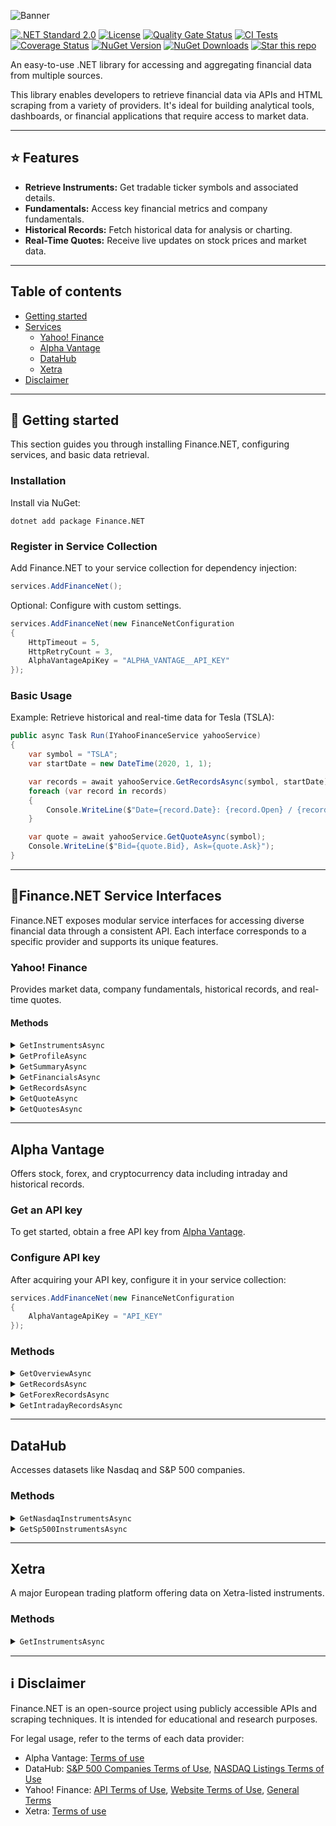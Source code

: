 ![Banner](./src/banner.png)

[![.NET Standard 2.0](https://img.shields.io/badge/.NET%20Standard-2.0-blue)](#)
[![License](https://img.shields.io/badge/License-MIT-blue.svg)](./LICENSE)
[![Quality Gate Status](https://sonarcloud.io/api/project_badges/measure?project=thorstenalpers_Finance.NET&metric=alert_status)](https://sonarcloud.io/project/issues?issueStatuses=OPEN%2CCONFIRMED&id=thorstenalpers_Finance.NET)
[![CI Tests](https://github.com/thorstenalpers/Finance.NET/actions/workflows/ci.yml/badge.svg)](https://github.com/thorstenalpers/Finance.NET/actions/workflows/ci.yml)
[![Coverage Status](https://coveralls.io/repos/github/thorstenalpers/Finance.NET/badge.svg?branch=develop)](https://coveralls.io/github/thorstenalpers/Finance.NET?branch=develop)
[![NuGet Version](https://img.shields.io/nuget/v/Finance.NET.svg)](https://www.nuget.org/packages/Finance.NET)
[![NuGet Downloads](https://img.shields.io/nuget/dt/Finance.NET.svg)](https://www.nuget.org/packages/Finance.NET)
[![Star this repo](https://img.shields.io/github/stars/thorstenalpers/Finance.NET.svg?style=social&label=Star&maxAge=60)](https://github.com/thorstenalpers/Finance.NET)

An easy-to-use .NET library for accessing and aggregating financial data from multiple sources. 

This library enables developers to retrieve financial data via APIs and HTML scraping from a variety of providers. It's ideal for building analytical tools, dashboards, or financial applications that require access to market data.

---

## ⭐ Features

* **Retrieve Instruments:** Get tradable ticker symbols and associated details.
* **Fundamentals:** Access key financial metrics and company fundamentals.
* **Historical Records:** Fetch historical data for analysis or charting.
* **Real-Time Quotes:** Receive live updates on stock prices and market data.

---

## Table of contents

* [Getting started](#getting-started)
* [Services](#services)
  * [Yahoo! Finance](#yahoo-finance)
  * [Alpha Vantage](#alpha-vantage)
  * [DataHub](#datahub)
  * [Xetra](#xetra)
* [Disclaimer](#disclaimer)

---

## 🚀 Getting started

This section guides you through installing Finance.NET, configuring services, and basic data retrieval.

### Installation

Install via NuGet:

```shell
dotnet add package Finance.NET
```

### Register in Service Collection

Add Finance.NET to your service collection for dependency injection:

```csharp
services.AddFinanceNet();
```

Optional: Configure with custom settings.

```csharp
services.AddFinanceNet(new FinanceNetConfiguration
{
    HttpTimeout = 5,
    HttpRetryCount = 3,                                
    AlphaVantageApiKey = "ALPHA_VANTAGE__API_KEY"
});
```

### Basic Usage

Example: Retrieve historical and real-time data for Tesla (TSLA):

```csharp
public async Task Run(IYahooFinanceService yahooService)
{
    var symbol = "TSLA";
    var startDate = new DateTime(2020, 1, 1);

    var records = await yahooService.GetRecordsAsync(symbol, startDate);
    foreach (var record in records)
    {
        Console.WriteLine($"Date={record.Date}: {record.Open} / {record.Close}");
    }

    var quote = await yahooService.GetQuoteAsync(symbol);
    Console.WriteLine($"Bid={quote.Bid}, Ask={quote.Ask}");
}
```

---

## 🔌Finance.NET Service Interfaces

Finance.NET exposes modular service interfaces for accessing diverse financial data through a consistent API. Each interface corresponds to a specific provider and supports its unique features.


### Yahoo! Finance

Provides market data, company fundamentals, historical records, and real-time quotes.

#### Methods

<details><summary><code>GetInstrumentsAsync</code></summary>

#### Description

Retrieves a collection of financial instruments.

#### Parameters

* `EInstrumentType? filterByType`: An optional filter to specify the type of asset. If not provided, all asset types will be included. Possible values:
  * `Stock`: Most active stocks.
  * `ETF`: Most active exchange-traded funds (ETFs)
  * `Forex`: Available currencies (foreign exchange).
  * `Crypto`: Available cryptocurrencies.
  * `Index`: Available world indices.
* `CancellationToken token`: (Optional) Cancellation token to cancel the operation if needed.

#### Returns

A task that resolves to an `IEnumerable<Instrument>` containing the following properties for each item:

| Property           | Type              | Description                            | Example         |
|--------------------|-------------------|----------------------------------------|-----------------|
| `Symbol`           | `string?`         | The ticker symbol of the instrument.   | AAPL            |
| `InstrumentType`   | `EInstrumentType?`| The type of the financial instrument.  | Stock           |

#### Example

```csharp
public async Task Run(IYahooFinanceService yahooService)
{
    // Retrieve all instruments
    var instruments = await yahooService.GetInstrumentsAsync();

    // Retrieve only stock instruments
    var stockInstruments = await yahooService.GetInstrumentsAsync(EInstrumentType.Stock);

    foreach (var instrument in stockInstruments)
    {
        Console.WriteLine($"Symbol: {instrument.Symbol}, Type: {instrument.InstrumentType}");
    }
}
```

</details>

<details><summary><code>GetProfileAsync</code></summary>

#### Description

Retrieves the profile of a specific entity based on its symbol.

#### Parameters

* `string symbol`: The symbol of the quote (e.g., `"AAPL"` for Apple).
* `CancellationToken token`: (Optional) Cancellation token to cancel the operation if needed.

#### Returns

A task that resolves to a `Profile` containing the following properties:

| Property        | Type        | Description                                    | Example                     |
|-----------------|-------------|------------------------------------------------|-----------------------------|
| `Adress`        | `string?`   | The address.                     | One Apple Park Way, Cupertino, CA 95014 |
| `Phone`         | `string?`   | The phone number.                | +1-800-MY-APPLE             |
| `Website`       | `string?`   | The website URL.                 | <https://www.apple.com>       |
| `Sector`        | `string?`   | The sector in which the entity operates.       | Technology                  |
| `Industry`      | `string?`   | The industry the entity belongs to.            | Consumer Electronics        |
| `CntEmployees`  | `long?`     | The number of employees.                       | 164000                      |
| `Description`   | `string?`   | A brief description.             | Apple designs and ... |

#### Example

```csharp
public async Task Run(IYahooFinanceService yahooService)
{
    var profile = await yahooService.GetProfileAsync("AAPL");

    Console.WriteLine($"Address: {profile.Adress}");
    Console.WriteLine($"Sector: {profile.Sector}");
    Console.WriteLine($"Industry: {profile.Industry}");
    Console.WriteLine($"Description: {profile.Description}");
}
```

</details>

<details><summary><code>GetSummaryAsync</code></summary>

#### Description

Retrieves the summary of a specific asset based on its symbol.

#### Parameters

* `string symbol`: The symbol of the quote (e.g., `"AAPL"` for Apple).
* `CancellationToken token`: (Optional) Cancellation token to cancel the operation if needed.

#### Returns

A task that resolves to a `Summary` containing the following properties:

| Property                | Type          | Description                                                   | Example                 |
|-------------------------|---------------|---------------------------------------------------------------|-------------------------|
| `Name`                  | `string?`     | Name of the asset.                                            | Apple Inc.              |
| `MarketTimeNotice`      | `string?`     | Notice of market status.                                      | Market Closed           |
| `PreviousClose`         | `decimal?`    | Previous closing price.                                       | 180.14                  |
| `Open`                  | `decimal?`    | Opening price of the stock.                                   | 182.20                  |
| `Bid`                   | `decimal?`    | Current bid price.                                            | 180.00                  |
| `Ask`                   | `decimal?`    | Current ask price.                                            | 181.00                  |
| `DaysRange_Min`         | `decimal?`    | Minimum price today.                                          | 179.50                  |
| `DaysRange_Max`         | `decimal?`    | Maximum price today.                                          | 183.00                  |
| `WeekRange52_Min`       | `decimal?`    | Minimum price in 52 weeks.                                    | 130.20                  |
| `WeekRange52_Max`       | `decimal?`    | Maximum price in 52 weeks.                                    | 190.50                  |
| `Volume`                | `decimal?`    | Total volume traded today.                                    | 25,000,000              |
| `AvgVolume`             | `decimal?`    | Average daily volume.                                         | 30,000,000              |
| `MarketCap_Intraday`    | `decimal?`    | Market cap in the current session.                            | 2.85T                   |
| `Beta_5Y_Monthly`       | `decimal?`    | 5-year beta (monthly data).                                   | 1.20                    |
| `PE_Ratio_TTM`          | `decimal?`    | Price-to-earnings ratio (TTM).                                | 28.90                   |
| `EPS_TTM`               | `decimal?`    | Earnings per share (TTM).                                     | 6.22                    |
| `EarningsDate`          | `DateTime?`   | Date of the next earnings report.                             | 2025-02-15              |
| `Forward_Dividend`      | `decimal?`    | Expected forward dividend.                                    | 0.88                    |
| `Forward_Yield`         | `decimal?`    | Forward dividend yield.                                       | 0.49%                   |
| `Ex_DividendDate`       | `DateTime?`   | Ex-dividend date.                                             | 2025-01-10              |
| `OneYearTargetEst`      | `decimal?`    | One-year target price estimate.

#### Example

```csharp
public async Task Run(IYahooFinanceService yahooService)
{
    // Retrieve the summary for Apple Inc.
    var summary = await yahooService.GetSummaryAsync("AAPL");

    Console.WriteLine($"Name: {summary.Name}");
    Console.WriteLine($"Previous Close: {summary.PreviousClose}");
    Console.WriteLine($"Open: {summary.Open}");
    Console.WriteLine($"Bid: {summary.Bid}");
    Console.WriteLine($"Ask: {summary.Ask}");
    Console.WriteLine($"Average Volume: {summary.AvgVolume}");
    Console.WriteLine($"EPS (TTM): {summary.EPS_TTM}");
}
```

</details>

<details><summary><code>GetFinancialsAsync</code></summary>

#### Description

Retrieves the financial reports for a specified asset identified by its symbol.

#### Parameters

* `string symbol`: The symbol of the quote (e.g., `"AAPL"` for Apple).
* `CancellationToken token`: (Optional) Cancellation token to cancel the operation if needed.

#### Returns

A task that resolves to a `Dictionary<string, FinancialReport>` where the key is the label (e.g., "Annual Report 2024") and the value is a `FinancialReport` containing the following properties:

| Property                                         | Type          | Description                                                                                 | Example                  |
|--------------------------------------------------|---------------|---------------------------------------------------------------------------------------------|--------------------------|
| `TickerSymbol`                                   | `string?`     | The company's stock symbol.                                                                | AAPL                     |
| `TotalRevenue`                                   | `decimal?`    | Total revenue generated.                                                                   | 394,328,000,000          |
| `CostOfRevenue`                                  | `decimal?`    | Direct costs of goods/services sold.                                                       | 213,459,000,000          |
| `GrossProfit`                                    | `decimal?`    | Gross profit (Revenue - Cost of Revenue).                                                  | 180,869,000,000          |
| `OperatingExpense`                               | `decimal?`    | Operating expenses incurred.                                                               | 34,152,000,000           |
| `OperatingIncome`                                | `decimal?`    | Operating income (Gross Profit - Operating Expenses).                                      | 146,717,000,000          |
| `NetNonOperatingInterestIncomeExpense`           | `decimal?`    | Net non-operating interest income/expense.                                                 | 2,500,000,000            |
| `OtherIncomeExpense`                             | `decimal?`    | Other non-core income/expenses.                                                            | -1,200,000,000           |
| `PretaxIncome`                                   | `decimal?`    | Pretax income before taxes.                                                                | 148,017,000,000          |
| `TaxProvision`                                   | `decimal?`    | Income taxes provisioned.                                                                  | 25,000,000,000           |
| `NetIncomeCommonStockholders`                    | `decimal?`    | Net income for common stockholders.                                                       | 123,017,000,000          |
| `DilutedNIAvailableToComStockholders`            | `decimal?`    | Diluted net income for common stockholders.                                               | 120,517,000,000          |
| `BasicEPS`                                       | `decimal?`    | Basic earnings per share.                                                                  | 6.25                     |
| `DilutedEPS`                                     | `decimal?`    | Diluted earnings per share.                                                                | 6.15                     |
| `BasicAverageShares`                             | `decimal?`    | Basic average shares for EPS.                                                             | 19,700,000,000           |
| `DilutedAverageShares`                           | `decimal?`    | Diluted average shares for EPS.                                                           | 19,600,000,000           |
| `TotalOperatingIncomeAsReported`                 | `decimal?`    | Reported total operating income.                                                          | 146,700,000,000          |
| `TotalExpenses`                                  | `decimal?`    | Total expenses incurred.                                                                   | 247,611,000,000          |
| `NetIncomeFromContinuingAndDiscontinuedOperation`| `decimal?`    | Net income from all operations.                                                           | 123,017,000,000          |
| `NormalizedIncome`                               | `decimal?`    | Normalized income adjusted for irregularities.                                             | 125,500,000,000          |
| `InterestIncome`                                 | `decimal?`    | Interest income earned.                                                                   | 5,000,000,000            |
| `InterestExpense`                                | `decimal?`    | Interest expense incurred.                                                                | 2,500,000,000            |
| `NetInterestIncome`                              | `decimal?`    | Net interest income (Income - Expense).                                                  | 2,500,000,000            |
| `EBIT`                                           | `decimal?`    | Earnings Before Interest and Taxes.                                                       | 148,217,000,000          |
| `EBITDA`                                         | `decimal?`    | Earnings Before Interest, Taxes, Depreciation, and Amortization.                          | 151,217,000,000          |
| `ReconciledCostOfRevenue`                        | `decimal?`    | Adjusted cost of revenue.                                                                 | 212,000,000,000          |
| `ReconciledDepreciation`                         | `decimal?`    | Adjusted depreciation expense.                                                            | 3,000,000,000            |
| `NetIncomeFromContinuingOperationNetMinorityInterest` | `decimal?`| Net income from continuing operations.                                                   | 121,017,000,000          |
| `TotalUnusualItemsExcludingGoodwill`             | `decimal?`    | Total unusual items, excluding goodwill.                                                  | -2,000,000,000           |
| `TotalUnusualItems`                              | `decimal?`    | Total unusual items, including goodwill.                                                  | -2,000,000,000           |
| `NormalizedEBITDA`                               | `decimal?`    | Adjusted EBITDA for unusual items.                                                       | 153,217,000,000          |
| `TaxRateForCalcs`                                | `decimal?`    | Tax rate used in calculations.                                                           | 16.9%                    |
| `TaxEffectOfUnusualItems`                        | `decimal?`    | Tax effect of unusual items.                                                             | -500,000,000             |

#### Example

```csharp
public async Task Run(IYahooFinanceService yahooService)
{
    // Retrieve financial reports for Apple Inc.
    var financialReports = await yahooService.GetFinancialsAsync("AAPL");

    foreach (var label in financialReports.Keys)
    {
        var report = financialReports[label];
        Console.WriteLine($"Label: {label}");
        Console.WriteLine($"Ticker Symbol: {report.TickerSymbol}");
        Console.WriteLine($"Total Revenue: {report.TotalRevenue}");
        Console.WriteLine($"Cost of Revenue: {report.CostOfRevenue}");
        Console.WriteLine($"Gross Profit: {report.GrossProfit}");
        Console.WriteLine($"Operating Income: {report.OperatingIncome}");
        Console.WriteLine($"Net Income: {report.NetIncomeCommonStockholders}");
        Console.WriteLine();
    }
}
```

</details>

<details><summary><code>GetRecordsAsync</code></summary>

#### Description

Retrieves historical stock market data records for a specified asset identified by its symbol. Users can specify an optional date range.

#### Parameters

* `string symbol`: The symbol of the quote (e.g., `"AAPL"` for Apple).
* `DateTime? startDate`: (Optional) Start date for retrieving historical records. Defaults to 7 days before the current date if not provided.
* `DateTime? endDate`: (Optional) End date for retrieving historical records. Defaults to the current date if not provided.
* `CancellationToken token`: (Optional) Cancellation token to cancel the operation if needed.

#### Returns

A task that resolves to an `IEnumerable<Record>`, where each `Record` represents a historical data point with the following properties:

| Property          | Type        | Description                                                                                 | Example           |
|-------------------|-------------|---------------------------------------------------------------------------------------------|-------------------|
| `Date`            | `DateTime`  | The date of the record.                                                                     | 2025-01-01        |
| `Open`            | `decimal?`  | The opening price.                                                                          | 150.25            |
| `High`            | `decimal?`  | The highest price during the trading session.                                               | 155.00            |
| `Low`             | `decimal?`  | The lowest price during the trading session.                                                | 148.50            |
| `Close`           | `decimal?`  | The closing price at the end of the trading session.                                        | 152.75            |
| `AdjustedClose`   | `decimal?`  | The adjusted closing price, accounting for stock splits and dividends.                      | 153.00            |
| `Volume`          | `long?`     | The trading volume (number of shares traded).                                               | 10,000,000        |

#### Example

```csharp
public async Task Run(IYahooFinanceService yahooService)
{
    // Retrieve historical records for Apple Inc. for the last 30 days
    var startDate = DateTime.UtcNow.AddDays(-30);
    var endDate = DateTime.UtcNow;

    var records = await yahooService.GetRecordsAsync("AAPL", startDate, endDate);

    foreach (var record in records)
    {
        Console.WriteLine($"Date: {record.Date:yyyy-MM-dd}");
        Console.WriteLine($"Open: {record.Open:C}");
        Console.WriteLine($"Close: {record.Close:C}");
        Console.WriteLine();
    }
}
```

</details>

<details><summary><code>GetQuoteAsync</code></summary>

#### Description

Retrieves detailed information about a specific financial quote, identified by its symbol. This API is useful for accessing comprehensive data about a stock, ETF, or other traded financial instruments.

#### Parameters

* `string symbol`: The symbol of the quote (e.g., `"AAPL"` for Apple).
* `CancellationToken token`: (Optional) A cancellation token that can be used to cancel the operation if needed.

#### Returns

A task that resolves to a `Quote` object. The `Quote` record contains detailed information about the requested financial instrument, as described in the table below.

| Property                          | Type         | Description                                                             | Example           |
|------------------------------------|--------------|-------------------------------------------------------------------------|-------------------|
| `Language`                         | `string?`    | The language of the quote.                                               | "en"              |
| `Region`                           | `string?`    | The region of the quote.                                                 | "US"              |
| `QuoteType`                        | `string?`    | The type of the quote.                                                   | "equity"          |
| `TypeDisp`                         | `string?`    | The display type of the quote.                                           | "STOCK"           |
| `QuoteSourceName`                  | `string?`    | The source of the quote.                                                 | "Yahoo Finance"   |
| `CustomPriceAlertConfidence`       | `string?`    | The confidence level of a custom price alert.                            | "HIGH"            |
| `Currency`                         | `string?`    | The currency in which the stock is traded.                               | "USD"             |
| `Exchange`                         | `string?`    | The exchange on which the stock is listed.                               | "NASDAQ"          |
| `ShortName`                        | `string?`    | The short name of the symbol.                                            | "AAPL"            |
| `LongName`                         | `string?`    | The full name of the symbol.                                             | "Apple Inc."      |
| `ExchangeTimezoneName`             | `string?`    | The time zone of the exchange.                                           | "America/New_York"|
| `ExchangeTimezoneShortName`        | `string?`    | The abbreviated time zone of the exchange.                               | "EST"             |
| `GmtOffSetMilliseconds`            | `long?`      | The GMT offset in milliseconds.             | -18000000         |
| `Market`                           | `string?`    | The market the instrument is listed on.                                  | "Equity"          |
| `EsgPopulated`                     | `bool?`      | Indicates if ESG.  | `true`            |
| `RegularMarketChangePercent`       | `double?`    | The percentage change in the regular market price.                       | 2.35              |
| `RegularMarketPrice`               | `double?`    | The regular market price of the stock.                                   | 145.67            |
| `MarketState`                      | `string?`    | The market state (e.g., open or closed).                                 | "OPEN"            |
| `FullExchangeName`                 | `string?`    | The full name of the exchange.                                           | "NASDAQ Stock Market"|
| `FinancialCurrency`                | `string?`    | The financial currency used for the quote.                               | "USD"             |
| `RegularMarketOpen`                | `double?`    | The opening price of the regular market.                                 | 143.50            |
| `AverageDailyVolume3Month`         | `long?`      | The average volume over the last 3 months.                               | 1500000           |
| `AverageDailyVolume10Day`          | `long?`      | The average volume over the last 10 days.                                | 2000000           |
| `FiftyTwoWeekLowChange`            | `double?`    | The change in the 52-week low price.                                    | 10.00             |
| `FiftyTwoWeekLowChangePercent`     | `double?`    | The percentage change in the 52-week low price.                         | 7.5               |
| `FiftyTwoWeekRange`                | `string?`    | The 52-week price range.                                                 | "120.00 - 160.00" |
| `FiftyTwoWeekHighChange`           | `double?`    | The change in the 52-week high price.                                   | -5.00             |
| `FiftyTwoWeekHighChangePercent`    | `double?`    | The percentage change in the 52-week high price.                        | -3.12             |
| `FiftyTwoWeekLow`                  | `double?`    | The price at its 52-week low.                                           | 120.00            |
| `FiftyTwoWeekHigh`                 | `double?`    | The price at its 52-week high.                                          | 160.00            |
| `FiftyTwoWeekChangePercent`        | `double?`    | The percentage change in the 52-week price.                             | 5.0               |
| `EarningsDate`                     | `DateTime?`  | The earnings date.                                                       | 2025-02-01        |
| `DividendRate`                     | `double?`    | The current dividend rate.                                               | 0.22              |
| `DividendDate`                     | `DateTime?`  | The date of the next dividend payment.                                   | 2025-04-15        |
| `TrailingAnnualDividendYield`      | `double?`    | The trailing annual dividend yield.                                      | 1.5               |
| `MarketCap`                        | `long?`      | The market capitalization of the company.                                | 2450000000000     |
| `ForwardPe`                        | `double?`    | The forward PE ratio.                                                    | 28.9              |
| `PriceToBook`                      | `double?`    | The price-to-book ratio.                                                 | 12.5              |
| `AverageAnalystRating`             | `string?`    | The average analyst rating.                                              | "Buy"             |
| `Tradeable`                        | `bool?`      | Indicates whether the instrument is tradeable.                           | `true`            |
| `HasPrePostMarketData`             | `bool?`      | Has the quote pre/post-market data.                    | `true`            |
| `FirstTradeDate`                   | `DateTime?`  | The date of the first trade.                                             | 1980-12-12        |
| `DisplayName`                      | `string?`    | The display name of the stock.                                           | "Apple Inc."      |
| `Symbol`                           | `string?`    | The symbol (ticker) of the stock.                                        | "AAPL"            |

#### Example

```csharp
public async Task DisplayQuote(IYahooFinanceService yahooService)
{
    // Retrieve a quote for Apple Inc.
    var quote = await yahooService.GetQuoteAsync("AAPL");

    Console.WriteLine($"Symbol: {quote.Symbol}");
    Console.WriteLine($"Name: {quote.ShortName}");
    Console.WriteLine($"Market Price: {quote.RegularMarketPrice:C}");
    Console.WriteLine($"52-Week High: {quote.FiftyTwoWeekHigh:C}");
    Console.WriteLine($"52-Week Low: {quote.FiftyTwoWeekLow:C}");
    Console.WriteLine($"Market Cap: {quote.MarketCap:N0}");
    Console.WriteLine($"Currency: {quote.Currency}");
}
```

</details>

<details><summary><code>GetQuotesAsync</code></summary>

#### Description

Retrieves quote data for multiple financial instruments identified by their symbols. The data includes detailed information about each instrument, such as pricing, market performance, and other financial metrics.

#### Parameters

* `List<string> symbols`: A list of symbols for which to retrieve data (e.g., `["AAPL", "MSFT", "GOOGL"]`).
* `CancellationToken token`: (Optional) Cancellation token to cancel the operation if needed.

#### Returns

A task that resolves to an `IEnumerable<Quote>`, where each `Quote` provides comprehensive data about a specific instrument.

| Property                          | Type         | Description                                                             | Example           |
|------------------------------------|--------------|-------------------------------------------------------------------------|-------------------|
| `Language`                         | `string?`    | The language of the quote.                                               | "en"              |
| `Region`                           | `string?`    | The region of the quote.                                                 | "US"              |
| `QuoteType`                        | `string?`    | The type of the quote.                                                   | "equity"          |
| `TypeDisp`                         | `string?`    | The display type of the quote.                                           | "STOCK"           |
| `QuoteSourceName`                  | `string?`    | The source of the quote.                                                 | "Yahoo Finance"   |
| `CustomPriceAlertConfidence`       | `string?`    | The confidence level of a custom price alert.                            | "HIGH"            |
| `Currency`                         | `string?`    | The currency in which the stock is traded.                               | "USD"             |
| `Exchange`                         | `string?`    | The exchange on which the stock is listed.                               | "NASDAQ"          |
| `ShortName`                        | `string?`    | The short name of the symbol.                                            | "AAPL"            |
| `LongName`                         | `string?`    | The full name of the symbol.                                             | "Apple Inc."      |
| `ExchangeTimezoneName`             | `string?`    | The time zone of the exchange.                                           | "America/New_York"|
| `ExchangeTimezoneShortName`        | `string?`    | The abbreviated time zone of the exchange.                               | "EST"             |
| `GmtOffSetMilliseconds`            | `long?`      | The GMT offset in milliseconds.             | -18000000         |
| `Market`                           | `string?`    | The market the instrument is listed on.                                  | "Equity"          |
| `EsgPopulated`                     | `bool?`      | Indicates if ESG.  | `true`            |
| `RegularMarketChangePercent`       | `double?`    | The percentage change in the regular market price.                       | 2.35              |
| `RegularMarketPrice`               | `double?`    | The regular market price of the stock.                                   | 145.67            |
| `MarketState`                      | `string?`    | The market state (e.g., open or closed).                                 | "OPEN"            |
| `FullExchangeName`                 | `string?`    | The full name of the exchange.                                           | "NASDAQ Stock Market"|
| `FinancialCurrency`                | `string?`    | The financial currency used for the quote.                               | "USD"             |
| `RegularMarketOpen`                | `double?`    | The opening price of the regular market.                                 | 143.50            |
| `AverageDailyVolume3Month`         | `long?`      | The average volume over the last 3 months.                               | 1500000           |
| `AverageDailyVolume10Day`          | `long?`      | The average volume over the last 10 days.                                | 2000000           |
| `FiftyTwoWeekLowChange`            | `double?`    | The change in the 52-week low price.                                    | 10.00             |
| `FiftyTwoWeekLowChangePercent`     | `double?`    | The percentage change in the 52-week low price.                         | 7.5               |
| `FiftyTwoWeekRange`                | `string?`    | The 52-week price range.                                                 | "120.00 - 160.00" |
| `FiftyTwoWeekHighChange`           | `double?`    | The change in the 52-week high price.                                   | -5.00             |
| `FiftyTwoWeekHighChangePercent`    | `double?`    | The percentage change in the 52-week high price.                        | -3.12             |
| `FiftyTwoWeekLow`                  | `double?`    | The price at its 52-week low.                                           | 120.00            |
| `FiftyTwoWeekHigh`                 | `double?`    | The price at its 52-week high.                                          | 160.00            |
| `FiftyTwoWeekChangePercent`        | `double?`    | The percentage change in the 52-week price.                             | 5.0               |
| `EarningsDate`                     | `DateTime?`  | The earnings date.                                                       | 2025-02-01        |
| `DividendRate`                     | `double?`    | The current dividend rate.                                               | 0.22              |
| `DividendDate`                     | `DateTime?`  | The date of the next dividend payment.                                   | 2025-04-15        |
| `TrailingAnnualDividendYield`      | `double?`    | The trailing annual dividend yield.                                      | 1.5               |
| `MarketCap`                        | `long?`      | The market capitalization of the company.                                | 2450000000000     |
| `ForwardPe`                        | `double?`    | The forward PE ratio.                                                    | 28.9              |
| `PriceToBook`                      | `double?`    | The price-to-book ratio.                                                 | 12.5              |
| `AverageAnalystRating`             | `string?`    | The average analyst rating.                                              | "Buy"             |
| `Tradeable`                        | `bool?`      | Indicates whether the instrument is tradeable.                           | `true`            |
| `HasPrePostMarketData`             | `bool?`      | Has the quote pre/post-market data.                    | `true`            |
| `FirstTradeDate`                   | `DateTime?`  | The date of the first trade.                                             | 1980-12-12        |
| `DisplayName`                      | `string?`    | The display name of the stock.                                           | "Apple Inc."      |
| `Symbol`                           | `string?`    | The symbol (ticker) of the stock.                                        | "AAPL"            |

#### Example

```csharp
public async Task Run(IYahooFinanceService yahooService)
{
    // Retrieve quotes for Apple, Microsoft, and Google
    var symbols = new List<string> { "AAPL", "MSFT", "GOOGL" };

    var quotes = await yahooService.GetQuotesAsync(symbols);

    foreach (var quote in quotes)
    {
        Console.WriteLine($"Symbol: {quote.Symbol}");
        Console.WriteLine($"Name: {quote.DisplayName}");
        Console.WriteLine($"Price: {quote.RegularMarketPrice:C}");
        Console.WriteLine($"52-Week High: {quote.FiftyTwoWeekHigh:C}");
        Console.WriteLine($"52-Week Low: {quote.FiftyTwoWeekLow:C}");
        Console.WriteLine($"Market Cap: {quote.MarketCap:N0}");
        Console.WriteLine($"Dividend Yield: {quote.DividendYield:P}");
        Console.WriteLine($"Earnings Date: {quote.EarningsDate:yyyy-MM-dd}");
        Console.WriteLine();
    }
}
```

</details>

---

## Alpha Vantage

Offers stock, forex, and cryptocurrency data including intraday and historical records.


### Get an API key

To get started, obtain a free API key from [Alpha Vantage](https://www.alphavantage.co/support/#api-key).

### Configure API key

After acquiring your API key, configure it in your service collection:

```csharp
services.AddFinanceNet(new FinanceNetConfiguration
{
    AlphaVantageApiKey = "API_KEY"
});
```

### Methods

<details><summary><code>GetOverviewAsync</code></summary>

#### Description

Retrieves an instrument overview for a specified stock symbol.

#### Parameters

* `string symbol`: The symbol of the asset (e.g., `"AAPL"` for Apple).
* `CancellationToken token`: (Optional) A token to cancel the operation if needed.

#### Returns

A task that resolves to an `InstrumentOverview?`. The `InstrumentOverview` contains the following properties that provide key information about the company:

| Property                      | Type       | Description                                                                                | Example                           |
|-------------------------------|------------|--------------------------------------------------------------------------------------------|-----------------------------------|
| `Symbol`                       | `string?`  | The stock symbol.                                                                          | "AAPL"                            |
| `AssetType`                    | `string?`  | The type of asset (e.g., stock, ETF).                                                      | "Equity"                          |
| `Name`                         | `string?`  | The name of the ticker or company.                                                         | "Apple Inc."                      |
| `Description`                  | `string?`  | A brief company description.                                                               | "Designs ... ."   |
| `CIK`                          | `string?`  | The Central Index Key (CIK) of the company.                                                | "0000320193"                      |
| `Exchange`                     | `string?`  | The exchange where the company is listed.                                                  | "NASDAQ"                          |
| `Currency`                     | `string?`  | The currency used for financials.                                                          | "USD"                             |
| `Country`                      | `string?`  | The country where the company is located.                                                  | "United States"                   |
| `Sector`                       | `string?`  | The company's sector (e.g., Technology).                                                   | "Technology"                      |
| `Industry`                     | `string?`  | The industry the company operates in.                                                      | "Consumer Electronics"            |
| `Address`                      | `string?`  | The company's headquarters address.                                                        | "Cupertino, CA"                   |
| `OfficialSite`                 | `string?`  | The official website of the company.                                                       | "<https://www.apple.com>"            |
| `FiscalYearEnd`                | `string?`  | The fiscal year end date.                                                                   | "September 30"                    |
| `LatestQuarter`                | `string?`  | The most recent available quarter.                                                         | "Q3 2024"                         |
| `MarketCapitalization`         | `long?`    | The market capitalization.                                                                  | 2320000000000                     |
| `EBITDA`                       | `string?`  | EBITDA.                           | "11200000000"                     |
| `PERatio`                      | `string?`  | The Price-to-Earnings ratio.                                                                | "27.5"                            |
| `PEGRatio`                     | `string?`  | The Price/Earnings-to-Growth ratio.                                                         | "1.4"                             |
| `BookValue`                    | `string?`  | The company's book value.                                                                  | "10.52"                           |
| `DividendPerShare`             | `string?`  | The dividend per share.                                                                     | "0.82"                            |
| `DividendYield`                | `string?`  | The dividend yield.                                                                         | "1.5%"                             |
| `EPS`                          | `string?`  | Earnings per share.                                                                         | "5.26"                            |
| `RevenuePerShareTTM`           | `string?`  | Revenue per share for the trailing twelve months.                                           | "30.5"                            |
| `ProfitMargin`                 | `string?`  | Profit margin.                                                                              | "25%"                             |
| `OperatingMarginTTM`           | `string?`  | Operating margin for the trailing twelve months.                                            | "22%"                             |
| `ReturnOnAssetsTTM`            | `string?`  | Return on assets for the trailing twelve months.                                           | "14%"                             |
| `ReturnOnEquityTTM`            | `string?`  | Return on equity for the trailing twelve months.                                           | "40%"                             |
| `RevenueTTM`                   | `string?`  | Revenue for the trailing twelve months.                                                     | "386000000000"                    |
| `GrossProfitTTM`               | `string?`  | Gross profit for the trailing twelve months.                                                | "160000000000"                    |
| `DilutedEPSTTM`                | `string?`  | Diluted earnings per share for the trailing twelve months.                                 | "5.10"                            |
| `QuarterlyEarningsGrowthYOY`   | `string?`  | Quarterly earnings growth year-over-year.                                                  | "15%"                             |
| `QuarterlyRevenueGrowthYOY`    | `string?`  | Quarterly revenue growth year-over-year.                                                   | "10%"                             |
| `AnalystTargetPrice`           | `string?`  | Analyst target price for the stock.                                                        | "175.00"                          |
| `AnalystRatingStrongBuy`       | `string?`  | Percentage of analysts recommending a strong buy.                                           | "60%"                             |
| `AnalystRatingBuy`             | `string?`  | Percentage of analysts recommending a buy.                                                 | "30%"                             |
| `AnalystRatingHold`            | `string?`  | Percentage of analysts recommending a hold.                                                | "10%"                             |
| `AnalystRatingSell`            | `string?`  | Percentage of analysts recommending a sell.                                                 | "0%"                              |
| `AnalystRatingStrongSell`      | `string?`  | Percentage of analysts recommending a strong sell.                                          | "0%"                              |
| `TrailingPE`                   | `string?`  | Trailing Price-to-Earnings ratio.                                                           | "28"                              |
| `ForwardPE`                    | `string?`  | Forward Price-to-Earnings ratio.                                                            | "25"                              |
| `PriceToSalesRatioTTM`         | `string?`  | Price-to-Sales ratio for the trailing twelve months.                                        | "6.5"                             |
| `PriceToBookRatio`             | `string?`  | Price-to-Book ratio.                                                                        | "4.3"                             |
| `EVToRevenue`                  | `string?`  | Enterprise value-to-revenue ratio.                                                          | "8.2"                             |
| `EVToEBITDA`                   | `string?`  | Enterprise value-to-EBITDA ratio.                                                           | "14.5"                            |
| `Beta`                         | `string?`  | Beta value, measuring stock volatility.                                                     | "1.2"                             |
| `FiftySecondWeekHigh`          | `string?`  | 52-week high stock price.                                                                   | "179.50"                          |
| `FiftySecondWeekLow`           | `string?`  | 52-week low stock price.                                                                    | "120.10"                          |
| `FiftyDayMovingAverage`        | `string?`  | 50-day moving average.                                                                      | "153.25"                          |
| `TwoHundredDayMovingAverage`   | `string?`  | 200-day moving average.                                                                     | "157.80"                          |
| `SharesOutstanding`            | `string?`  | Number of shares outstanding.                                                               | "5000000000"                      |
| `DividendDate`                 | `string?`  | Next dividend payment date.                                                                  | "2025-02-01"                      |
| `ExDividendDate`               | `string?`  | Ex-dividend date.

#### Example

```csharp
public async Task Run(IAlphaVantageService alphaVantageService)
{
    // Retrieve the overview for Apple Inc.
    var overview = await alphaVantageService.GetOverviewAsync("AAPL");

    if (overview != null)
    {
        Console.WriteLine($"Symbol: {overview.Symbol}");
        Console.WriteLine($"Name: {overview.Name}");
        Console.WriteLine($"Sector: {overview.Sector}");
        Console.WriteLine($"Market Capitalization: {overview.MarketCapitalization}");
        Console.WriteLine($"Dividend Yield: {overview.DividendYield}");
        Console.WriteLine($"P/E Ratio: {overview.PERatio}");
        Console.WriteLine($"Revenue (TTM): {overview.RevenueTTM}");
    }
}
```

</details>

<details><summary><code>GetRecordsAsync</code></summary>

#### Description

Retrieves historical daily stock records for a given symbol within an optional date range.

#### Parameters

* `string symbol`: The stock symbol (e.g., `"AAPL"` for Apple).
* `DateTime? startDate`: (Optional) Start date for the records. Defaults to 7 days ago.
* `DateTime? endDate`: (Optional) End date for the records. Defaults to current date.
* `CancellationToken token`: (Optional) A token to cancel the operation.

#### Returns

A task that resolves to an `IEnumerable<Record>`, with the following properties:

| Property            | Type       | Description                                                                              | Example     |
|---------------------|------------|------------------------------------------------------------------------------------------|-------------|
| `Date`              | `DateTime` | The date of the record.                                                                  | "2024-12-15"|
| `Open`              | `double?`  | The opening price of the asset.                                                          | 150.25      |
| `Low`               | `double?`  | The lowest price of the asset on that date.                                               | 148.75      |
| `High`              | `double?`  | The highest price of the asset on that date.                                             | 153.50      |
| `Close`             | `double?`  | The closing price of the asset.                                                          | 151.00      |
| `AdjustedClose`     | `double?`  | The adjusted closing price, considering stock splits and dividends.                       | 150.80      |
| `Volume`            | `long?`    | The trading volume of the asset on that date.                                            | 1000000     |
| `SplitCoefficient`  | `double?`  | The stock split coefficient, if any, for the given date.                                  | 1.0         |

#### Example

```csharp
public async Task Run(IAlphaVantageService alphaVantageService)
{
    // Retrieve historical records for Apple Inc. (AAPL)
    var records = await alphaVantageService.GetRecordsAsync("AAPL", DateTime.Now.AddDays(-7), DateTime.Now);

    foreach (var record in records)
    {
        Console.WriteLine($"Date: {record.Date.ToShortDateString()}");
        Console.WriteLine($"Open: {record.Open}");
        Console.WriteLine($"High: {record.High}");
        Console.WriteLine($"Low: {record.Low}");
        Console.WriteLine($"Close: {record.Close}");
        Console.WriteLine($"Adjusted Close: {record.AdjustedClose}");
        Console.WriteLine($"Volume: {record.Volume}");
        Console.WriteLine($"Split Coefficient: {record.SplitCoefficient}");
        Console.WriteLine();
    }
}
```

</details>

<details><summary><code>GetForexRecordsAsync</code></summary>

#### Description

Retrieves historical daily forex (foreign exchange) records for a given currency pair within a specified date range.

#### Parameters

* `string currency1`: The source currency (e.g., `"USD"`).
* `string currency2`: The target currency (e.g., `"EUR"`).
* `DateTime startDate`: The start date for the records.
* `DateTime? endDate`: (Optional) The end date for the records. Defaults to the current date.
* `CancellationToken token`: (Optional) A token to cancel the operation.

#### Returns

A task that resolves to an `IEnumerable<ForexRecord>`, with the following properties:

| Property            | Type       | Description                                                                              | Example     |
|---------------------|------------|------------------------------------------------------------------------------------------|-------------|
| `Date`              | `DateTime?` | The date of the forex record.                                                            | "2024-12-15"|
| `Open`              | `double?`  | The opening price of the currency pair for that date.                                     | 1.1215      |
| `High`              | `double?`  | The highest price of the currency pair for that date.                                    | 1.1250      |
| `Low`               | `double?`  | The lowest price of the currency pair for that date.                                     | 1.1180      |
| `Close`             | `double?`  | The closing price of the currency pair for that date.                                    | 1.1220      |

#### Example

```csharp
public async Task Run(IAlphaVantageService alphaVantageService)
{
    // Retrieve historical forex records for USD to EUR
    var forexRecords = await alphaVantageService.GetForexRecordsAsync("USD", "EUR", DateTime.Now.AddDays(-7));

    foreach (var record in forexRecords)
    {
        Console.WriteLine($"Date: {record.Date}");
        Console.WriteLine($"Open: {record.Open}");
        Console.WriteLine($"Close: {record.Close}");
    }
}
```

</details>

<details><summary><code>GetIntradayRecordsAsync</code></summary>

#### Description

Retrieves intraday stock records for a given symbol within a specified date range and time interval.

#### Parameters

* `string symbol`: The stock symbol (e.g., `"AAPL"` for Apple).
* `DateTime startDate`: The start date for the records.
* `DateTime? endDate`: (Optional) The end date for the records. Defaults to the current date.
* `EInterval interval`: The time interval between data points. Default is 15 minutes. Possible values:
  * `Interval_1Min`
  * `Interval_5Min`
  * `Interval_15Min`
  * `Interval_30Min`
  * `Interval_60Min`
* `CancellationToken token`: (Optional) A token to cancel the operation.

#### Returns

A task that resolves to an `IEnumerable<IntradayRecord>`, with the following properties:

| Property         | Type       | Description                                                             | Example     |
|------------------|------------|-------------------------------------------------------------------------|-------------|
| `DateTime`       | `DateTime` | The date and time of the record.                                         | "2024-12-15 09:30" |
| `Open`           | `double`   | The opening price of the stock for that interval.                        | 145.32      |
| `High`           | `double`   | The highest price of the stock for that interval.                        | 147.10      |
| `Low`            | `double`   | The lowest price of the stock for that interval.                         | 144.98      |
| `Close`          | `double`   | The closing price of the stock for that interval.                        | 146.30      |
| `Volume`         | `long`     | The trading volume during that interval.                                 | 1234567    |

#### Example

```csharp
public async Task Run(IAlphaVantageService alphaVantageService)
{
    // Retrieve intraday stock records for AAPL with a 15-minute interval
    var intradayRecords = await alphaVantageService.GetIntradayRecordsAsync("AAPL", DateTime.Now.AddDays(-1), DateTime.Now, EInterval.Interval_15Min);

    foreach (var record in intradayRecords)
    {
        Console.WriteLine($"DateTime: {record.DateTime}");
        Console.WriteLine($"Open: {record.Open}");
        Console.WriteLine($"Close: {record.Close}");
    }
}
```

</details>

---

## DataHub

Accesses datasets like Nasdaq and S&P 500 companies.

### Methods

<details><summary><code>GetNasdaqInstrumentsAsync</code></summary>

#### Description

Retrieves a collection of more than 4,000 Nasdaq instruments.

#### Parameters

* `CancellationToken token`: (Optional) Cancellation token.

#### Returns

A task that resolves to an `IEnumerable<NasdaqInstrument>` containing the following properties for each item:

| Property | Type       | Description                                       | Example       |
|----------|------------|---------------------------------------------------|---------------|
| `Symbol` | `string?`  | The ticker symbol of the instrument.              | TSLA          |
| `Name`   | `string?`  | The company name associated with the instrument. | Tesla, Inc.   |

#### Example

```csharp
public async Task Run(IDataHubService datahubService)
{
    var instruments = await datahubService.GetNasdaqInstrumentsAsync();
    foreach (var item in instruments)
    {
        Console.WriteLine($"Symbol: {item.Symbol}, Name: {item.Name}");
    }
}
```

</details>

<details><summary><code>GetSp500InstrumentsAsync</code></summary>

#### Description

Retrieves a collection of S&P 500 instruments.

#### Parameters

* `CancellationToken token`: (Optional) Cancellation token.

#### Returns

A task that resolves to an `IEnumerable<Sp500Instrument>` containing the following properties for each item:

| Property             | Type         | Description                         | Example            |
|----------------------|--------------|-------------------------------------|--------------------|
| `Symbol`             | `string?`    | Ticker symbol of the instrument.    | TSLA               |
| `Name`               | `string?`    | Name of the instrument/company.     | Tesla, Inc.        |
| `Sector`             | `string?`    | Sector of the instrument.           | Automobile Manufacturers |
| `Price`              | `double?`    | Current price of the instrument.    | 345.16             |
| `PriceEarnings`      | `double?`    | Price-to-earnings ratio.            | 94.31              |
| `DividendYield`      | `double?`    | Dividend yield.                     | 0.89               |
| `EarningsShare`      | `double?`    | Earnings per share.                 | 3.66               |
| `FiftyTwoWeekLow`    | `double?`    | 52-week low price.                  | 338.8              |
| `FiftyTwoWeekHigh`   | `double?`    | 52-week high price.                 | 361.93             |
| `MarketCap`          | `long?`      | Market capitalization.              | 1107284384000      |
| `EBITDA`             | `long?`      | EBITDA value.                       | 13244000256        |
| `PriceSales`         | `double?`    | Price-to-sales ratio.               | 11.41              |
| `PriceBook`          | `double?`    | Price-to-book ratio.                | 15.82              |

#### Example

```csharp
public async Task Run(IDataHubService datahubService)
{
    var instruments = await datahubService.GetSp500InstrumentsAsync();
    foreach (var item in instruments)
    {
        Console.WriteLine($"Symbol: {item.Symbol}, Name: {item.Name}, Sector: {item.Sector}");
    }
}
```

</details>

---

## Xetra

A major European trading platform offering data on Xetra-listed instruments.

### Methods

<details><summary><code>GetInstrumentsAsync</code></summary>

#### Description

Retrieves a collection of more than 3,000 Xetra instruments.

#### Parameters

* `CancellationToken token`: (Optional) Cancellation token.

#### Returns

A task that resolves to an `IEnumerable<Instrument>` containing the following properties for each item:

| Property          | Type       | Description                                         | Example             |
|-------------------|------------|-----------------------------------------------------|---------------------|
| `Symbol`          | `string?`  | Ticker symbol of the financial instrument.          | TL0.DE              |
| `InstrumentStatus`| `string?`  | Current status of the instrument.                   | Active              |
| `InstrumentName`  | `string?`  | Full name of the financial instrument.              | TESLA INC. DL -,001 |
| `ISIN`            | `string?`  | International Securities Identification Number.      | US88160R1014        |
| `WKN`             | `string?`  | German securities identification number.            | 000A1CX3T           |
| `Mnemonic`        | `string?`  | Shorthand or mnemonic code for the instrument.      | TL0                 |
| `InstrumentType`  | `string?`  | Type of financial instrument (e.g., CS, ETF, ETN).  | CS                  |
| `Currency`        | `string?`  | Currency in which the instrument is traded.         | EUR                 |

#### Example

```csharp
public async Task Run(IXetraService xetraService)
{
    var instruments = await xetraService.GetInstrumentsAsync();
    foreach (var item in instruments)
    {
        Console.WriteLine($"Symbol: {item.Symbol}, Name: {item.InstrumentName}");
    }
}
```

</details>

<div style="height: 1px;"></div>

---

## ℹ️ Disclaimer

Finance.NET is an open-source project using publicly accessible APIs and scraping techniques. It is intended for educational and research purposes.

For legal usage, refer to the terms of each data provider:

* Alpha Vantage: [Terms of use](https://www.alphavantage.co/)
* DataHub: [S&P 500 Companies Terms of Use](https://github.com/datasets/s-and-p-500-companies), [NASDAQ Listings Terms of Use](https://github.com/datasets/nasdaq-listings)
* Yahoo! Finance: [API Terms of Use](https://policies.yahoo.com/us/en/yahoo/terms/product-atos/apiforydn/index.htm), [Website Terms of Use](https://legal.yahoo.com/us/en/yahoo/terms/otos/index.html), [General Terms](https://policies.yahoo.com/us/en/yahoo/terms/index.htm)
* Xetra: [Terms of use](https://www.xetra.com/xetra-de/instrumente/alle-handelbaren-instrumente)
